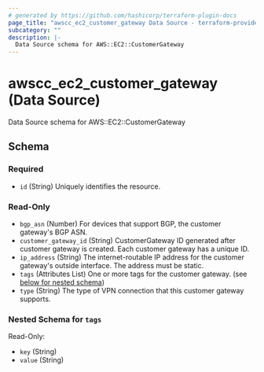```yaml
---
# generated by https://github.com/hashicorp/terraform-plugin-docs
page_title: "awscc_ec2_customer_gateway Data Source - terraform-provider-awscc"
subcategory: ""
description: |-
  Data Source schema for AWS::EC2::CustomerGateway
---
```


# awscc_ec2_customer_gateway (Data Source)

Data Source schema for AWS::EC2::CustomerGateway



<!-- schema generated by tfplugindocs -->
## Schema

### Required

- `id` (String) Uniquely identifies the resource.

### Read-Only

- `bgp_asn` (Number) For devices that support BGP, the customer gateway's BGP ASN.
- `customer_gateway_id` (String) CustomerGateway ID generated after customer gateway is created. Each customer gateway has a unique ID.
- `ip_address` (String) The internet-routable IP address for the customer gateway's outside interface. The address must be static.
- `tags` (Attributes List) One or more tags for the customer gateway. (see [below for nested schema](#nestedatt--tags))
- `type` (String) The type of VPN connection that this customer gateway supports.

<a id="nestedatt--tags"></a>
### Nested Schema for `tags`

Read-Only:

- `key` (String)
- `value` (String)


